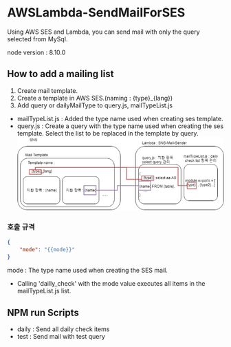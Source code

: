 # AWSLambda-SendMailForSES

Using AWS SES and Lambda, you can send mail with only the query selected from MySql.

node version : 8.10.0

## How to add a mailing list
1. Create mail template.
2. Create a template in AWS SES.(naming : {type}_{lang})
3. Add query or dailyMailType  to query.js, mailTypeList.js
- mailTypeList.js : Added the type name used when creating ses template.
- query.js : Create a query with the type name used when creating the ses template. Select the list to be replaced in the template by query.
![architecture](./architecture.png)

### 호출 규격
```json
{
    "mode": "{{mode}}"
}
```
mode : The type name used when creating the SES mail.
 - Calling 'dailly_check' with the mode value executes all items in the mailTypeList.js list.

## NPM run Scripts
- daily : Send all daily check items
- test : Send mail with test query

 

